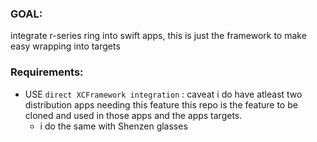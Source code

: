 ### GOAL: 
integrate r-series ring into swift apps, this is just the framework to make easy wrapping into targets

### Requirements: 
- USE `direct XCFramework integration` : caveat i do have atleast two distribution apps needing this feature this repo is the feature to be cloned and used in those apps and the apps targets.
  - i do the same with Shenzen glasses 



